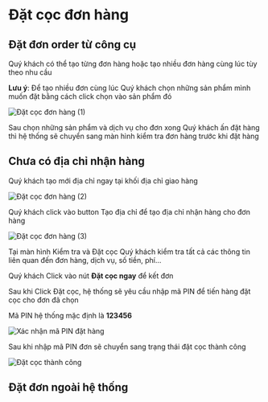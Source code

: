 # Đặt cọc đơn hàng

## Đặt đơn order từ công cụ

Quý khách có thể tạo từng đơn hàng hoặc tạo nhiều đơn hàng cùng lúc tùy theo nhu cầu

**Lưu ý**: Để tạo nhiều đơn cùng lúc Quý khách chọn những sản phẩm mình muốn đặt bằng cách click chọn vào sản phẩm đó

![&#x110;&#x1EB7;t c&#x1ECD;c &#x111;&#x1A1;n h&#xE0;ng \(1\)](https://user-images.githubusercontent.com/73226975/99634690-7b1c7400-2a73-11eb-9068-9be4c231c8a8.png)

Sau chọn những sản phẩm và dịch vụ cho đơn xong Quý khách ấn đặt hàng thì hệ thống sẽ chuyển sang màn hình kiểm tra đơn hàng trước khi đặt hàng

## Chưa có địa chỉ nhận hàng

Quý khách tạo mới địa chỉ ngay tại khối địa chỉ giao hàng

![&#x110;&#x1EB7;t c&#x1ECD;c &#x111;&#x1A1;n h&#xE0;ng \(2\)](https://user-images.githubusercontent.com/73226975/99634850-bae35b80-2a73-11eb-9215-5b4d57475de1.png)

Quý khách click vào button Tạo địa chỉ để tạo địa chỉ nhận hàng cho đơn hàng

![&#x110;&#x1EB7;t c&#x1ECD;c &#x111;&#x1A1;n h&#xE0;ng \(3\)](https://user-images.githubusercontent.com/73226975/99634968-e6fedc80-2a73-11eb-9884-6bce7f4be4c1.png)

Tại màn hình Kiểm tra và Đặt cọc Quý khách kiểm tra tất cả các thông tin liên quan đến đơn hàng, dịch vụ, số tiền, phí…

Quý khách Click vào nút **Đặt cọc ngay** để kết đơn

Sau khi Click Đặt cọc, hệ thống sẽ yêu cầu nhập mã PIN để tiến hàng đặt cọc cho đơn đã chọn

Mã PIN hệ thống mặc định là **123456**

![X&#xE1;c nh&#x1EAD;n m&#xE3; PIN &#x111;&#x1EB7;t h&#xE0;ng](https://user-images.githubusercontent.com/73226975/99635113-1d3c5c00-2a74-11eb-9a62-1716be4726a7.png)

Sau khi nhập mã PIN đơn sẽ chuyển sang trạng thái đặt cọc thành công

![&#x110;&#x1EB7;t c&#x1ECD;c th&#xE0;nh c&#xF4;ng](https://user-images.githubusercontent.com/73226975/99635190-36450d00-2a74-11eb-8bd7-5386086a44f3.png)

## Đặt đơn ngoài hệ thống

